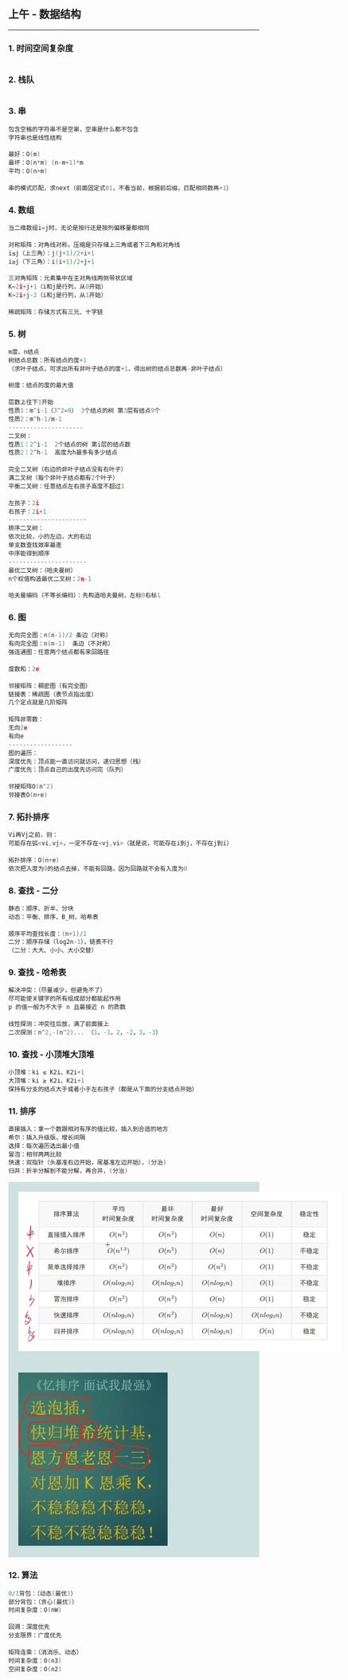 ## 上午 - 数据结构
---
### 1. 时间空间复杂度
```c

```

### 2. 栈队
```c

```

### 3. 串
```c
包含空格的字符串不是空串，空串是什么都不包含
字符串也是线性结构

最好：O(m)
最坏：O(n*m) (n-m+1)*m
平均：O(n+m)

串的模式匹配，求next（前面固定式01，不看当前，根据前后缀，匹配相同数再+1）
```
### 4. 数组
```c
当二维数组i=j时，无论是按行还是按列偏移量都相同

对称矩阵：对角线对称，压缩是只存储上三角或者下三角和对角线
i≤j（上三角）：j(j+1)/2+i+1
i≥j（下三角）：i(i+1)/2+j+1

三对角矩阵：元素集中在主对角线两侧带状区域
K=2i+j+1（i和j是行列，从0开始）
K=2i+j-2（i和j是行列，从1开始）

稀疏矩阵：存储方式有三元、十字链
```

### 5. 树
```c
m度、n结点
树结点总数：所有结点的度+1
（求叶子结点，可求出所有非叶子结点的度+1，得出树的结点总数再-非叶子结点）

树度：结点的度的最大值

层数上往下1开始
性质1：m^i-1（3^2=9） 3个结点的树 第3层有结点9个
性质2：m^h-1/m-1   
---------------------
二叉树：
性质1：2^i-1  2个结点的树 第i层的结点数
性质2：2^h-1  高度为h最多有多少结点

完全二叉树（右边的非叶子结点没有右叶子）
满二叉树（每个非叶子结点都有2个叶子）
平衡二叉树：任意结点左右孩子高度不超过1

左孩子：2i
右孩子：2i+1
----------------------
排序二叉树：
依次比较，小的左边，大的右边
单支数查找效率最差
中序能得到顺序
----------------------
最优二叉树：（哈夫曼树）
n个权值构造最优二叉树：2n-1

哈夫曼编码（不等长编码）：先构造哈夫曼树，左标0右标1
```

### 6. 图
```c
无向完全图：n(n-1)/2 条边（对称）
有向完全图：n(n-1)  条边（不对称）
强连通图：任意两个结点都有来回路径

度数和：2e

邻接矩阵：稠密图（有完全图）
链接表：稀疏图（表节点指出度）
几个定点就是几阶矩阵

矩阵非零数：
无向2e  
有向e
------------------
图的遍历：
深度优先：顶点能一直访问就访问，递归思想（栈）
广度优先：顶点自己的出度先访问完（队列）

邻接矩阵O(n^2)  
邻接表O(n+e)
```

### 7. 拓扑排序
```c
Vi再Vj之前，则：
可能存在弧<vi,vj>，一定不存在<vj,vi>（就是说，可能存在i到j，不存在j到i）

拓扑排序：O(n+e)
依次把入度为0的结点去掉，不能有回路，因为回路就不会有入度为0
```

### 8. 查找 - 二分
```c
静态：顺序、折半、分块
动态：平衡、排序、B_树、哈希表

顺序平均查找长度：(n+1)/2
二分：顺序存储（log2n-1），链表不行
（二分：大大、小小、大小交替）
```

### 9. 查找 - 哈希表
```c
解决冲突：（尽量减少，但避免不了）
尽可能使关键字的所有组成部分都能起作用
p 的值一般为不大于 n 且最接近 n 的质数

线性探测：冲突往后放，满了前面接上
二次探测：n^2,-(n^2)... （1，-1，2，-2，3，-3）
```

### 10. 查找 - 小顶堆大顶堆
```c
小顶堆：ki ≤ K2i、K2i+1
大顶堆：ki ≥ K2i、K2i+1
保持有分支的结点大于或者小于左右孩子（都是从下面的分支结点开始）
```

### 11. 排序
```c
直接插入：拿一个数跟相对有序的值比较，插入到合适的地方
希尔：插入升级版，增长间隔
选择：每次遍历选出最小值
冒泡：相邻两两比较
快速：双指针（头基准右边开始，尾基准左边开始），(分治)
归并：折半分解到不能分解，再合并，(分治)
```
<div style="background-color: rgb(206, 225, 225);  padding:20px; background-repeat: repeat;">
<div style="width:650px;"><img src="软考/img/排序.jpg" alt=""></div>
</div>
<div style="background-color: rgb(206, 225, 225);  padding:20px; background-repeat: repeat;">
<div style="width:300px;"><img src="软考/img/排序诗.jpg" alt=""></div>
</div>

### 12. 算法
```c
0/1背包：（动态(最优)）
部分背包：（贪心(最优)）
时间复杂度：O(nW)

回溯：深度优先
分支限界：广度优先

矩阵连乘：（消消乐、动态）
时间复杂度：O(n3)
空间复杂度：O(n2)
```




